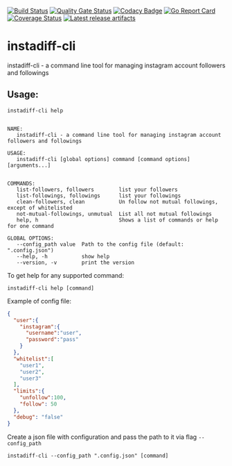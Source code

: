 [![Build Status](https://travis-ci.org/oleg-balunenko/instadiff-cli.svg?branch=master)](https://travis-ci.org/oleg-balunenko/instadiff-cli)
[![Quality Gate Status](https://sonarcloud.io/api/project_badges/measure?project=instadiff-cli&metric=alert_status)](https://sonarcloud.io/dashboard?id=instadiff-cli)
[![Codacy Badge](https://api.codacy.com/project/badge/Grade/e1b08a94c9cb45f4ac86391ef936166e)](https://www.codacy.com/manual/oleg.balunenko/instadiff-cli?utm_source=github.com&amp;utm_medium=referral&amp;utm_content=oleg-balunenko/instadiff-cli&amp;utm_campaign=Badge_Grade)
[![Go Report Card](https://goreportcard.com/badge/github.com/oleg-balunenko/instadiff-cli)](https://goreportcard.com/report/github.com/oleg-balunenko/instadiff-cli)
[![Coverage Status](https://coveralls.io/repos/github/oleg-balunenko/instadiff-cli/badge.svg?branch=master)](https://coveralls.io/github/oleg-balunenko/instadiff-cli?branch=master)
[![Latest release artifacts](https://img.shields.io/badge/artifacts-download-blue.svg)](https://github.com/oleg-balunenko/instadiff-cli/releases/latest)
# instadiff-cli

instadiff-cli - a command line tool for managing instagram account followers and followings

## Usage:

```shell script
instadiff-cli help
```

```text

NAME:
   instadiff-cli - a command line tool for managing instagram account followers and followings

USAGE:
   instadiff-cli [global options] command [command options] [arguments...]


COMMANDS:
   list-followers, followers        list your followers
   list-followings, followings      list your followings
   clean-followers, clean           Un follow not mutual followings, except of whitelisted
   not-mutual-followings, unmutual  List all not mutual followings
   help, h                          Shows a list of commands or help for one command

GLOBAL OPTIONS:
   --config_path value  Path to the config file (default: ".config.json")
   --help, -h           show help
   --version, -v        print the version
```

To get help for any supported command:
``` shell script
instadiff-cli help [command]
```

Example of config file:

```json
{
  "user":{
    "instagram":{
      "username":"user",
      "password":"pass"
    }
  },
  "whitelist":[
    "user1",
    "user2",
    "user3"
  ],
  "limits":{
    "unfollow":100,
    "follow": 50
  },
  "debug": "false"
}
```

Create a json file with configuration and pass the path to it via flag `--config_path`
```shell script
instadiff-cli --config_path ".config.json" [command]
```
